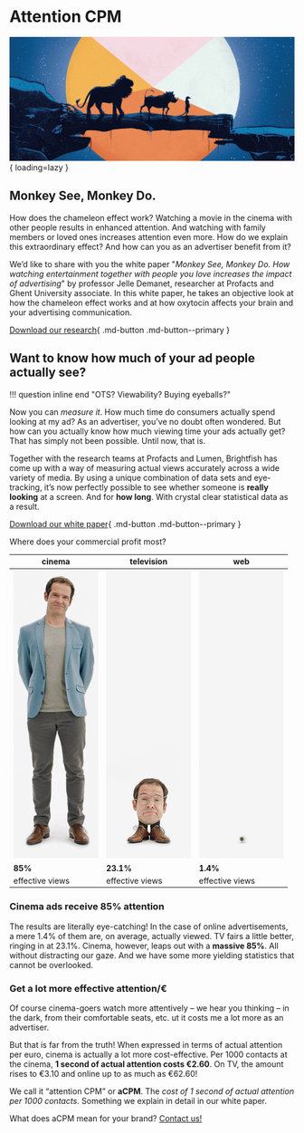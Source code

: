 # Attention CPM

![Hakuna Ma-data](img/EV_lionKing_hero.png){ loading=lazy }

## Monkey See, Monkey Do.

How does the chameleon effect work?
Watching a movie in the cinema with other people results in enhanced attention. 
And watching with family members or loved ones increases attention even more. 
How do we explain this extraordinary effect? And how can you as an advertiser benefit from it?

We’d like to share with you the white paper 
"_Monkey See, Monkey Do. How watching entertainment together with people you love increases the impact of advertising_" 
by professor Jelle Demanet, researcher at Profacts and Ghent University associate. 
In this white paper, he takes an objective look at how the chameleon effect works and 
at how oxytocin affects your brain and your advertising communication.

[Download our research](https://effectiveviews.be/wp-content/uploads/White_Paper_From_Viewable_to_viewed.pdf){ .md-button .md-button--primary }


## Want to know how much of your ad people actually see? 

!!! question inline end "OTS? Viewability? Buying eyeballs?"


Now you can _measure it_.
How much time do consumers actually spend looking at my ad? 
As an advertiser, you’ve no doubt often wondered. 
But how can you actually know how much viewing time your ads actually get? 
That has simply not been possible. Until now, that is.

Together with the research teams at Profacts and Lumen, 
Brightfish has come up with a way of measuring actual views accurately 
across a wide variety of media. 
By using a unique combination of data sets and eye-tracking, 
it’s now perfectly possible to see whether someone is **really looking** at a screen. 
And for **how long**. With crystal clear statistical data as a result.

[Download our white paper](https://effectiveviews.be/wp-content/uploads/White_Paper_From_Viewable_to_viewed.pdf){ .md-button .md-button--primary }

Where does your commercial profit most?

| cinema                 | television           | web                   |
|------------------------|----------------------|-----------------------|
 | ![img.png](img/cinema.png) | ![img_1.png](img/tv.png) | ![img_2.png](img/web.png) |
| **85%**                | **23.1%**            | **1.4%**              |
| effective views        | effective views      | effective views       |

### Cinema ads receive 85% attention

The results are literally eye-catching! 
In the case of online advertisements, a mere 1.4% of them are, on average, actually viewed. 
TV fairs a little better, ringing in at 23.1%. 
Cinema, however, leaps out with a **massive 85%**. 
All without distracting our gaze. 
And we have some more yielding statistics that cannot be overlooked.

### Get a lot more effective attention/€
Of course cinema-goers watch more attentively – we hear you thinking – 
in the dark, from their comfortable seats, etc. 
ut it costs me a lot more as an advertiser.

But that is far from the truth! 
When expressed in terms of actual attention per euro, 
cinema is actually a lot more cost-effective. 
Per 1000 contacts at the cinema, **1 second of actual attention costs €2.60**. 
On TV, the amount rises to €3.10 and online up to as much as €62.60!

We call it “attention CPM” or **aCPM**. 
The _cost of 1 second of actual attention per 1000 contacts_. 
Something we explain in detail in our white paper.

What does aCPM mean for your brand? [Contact us!](mailto:sales@brightfish.be)